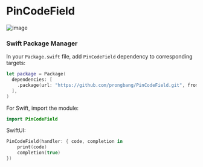 # PinCodeField

![image](https://user-images.githubusercontent.com/6635954/135472253-d1b1a52d-fe2d-495e-a13a-d09324817e8c.png)

### Swift Package Manager

In your `Package.swift` file, add `PinCodeField` dependency to corresponding targets:

```swift
let package = Package(
  dependencies: [
    .package(url: "https://github.com/prongbang/PinCodeField.git", from: "1.0.0"),
  ],
)
```

For Swift, import the module:


```swift
import PinCodeField
```

SwiftUI:

```swift
PinCodeField(handler: { code, completion in
    print(code)
    completion(true)
})
```
